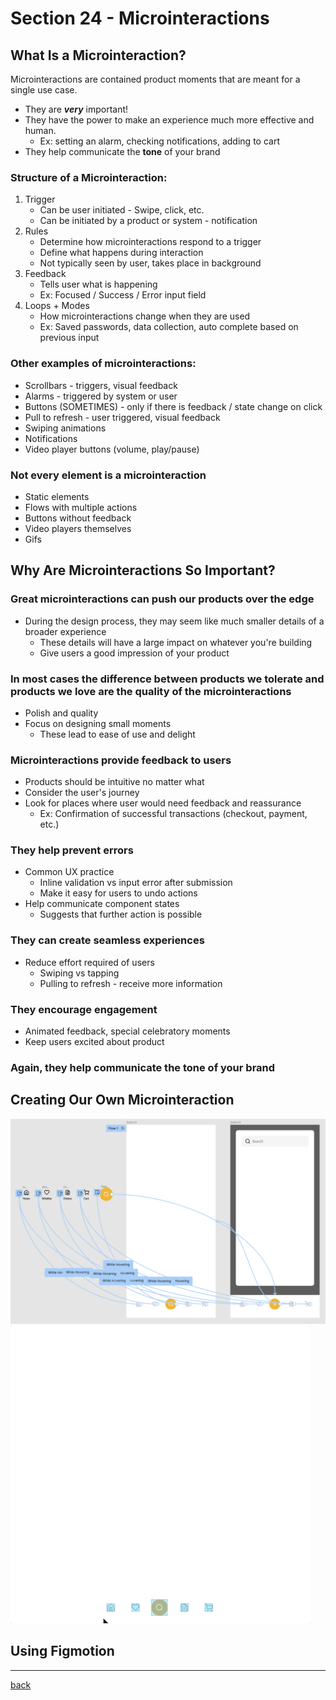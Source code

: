 # Section 24 - Microinteractions

## What Is a Microinteraction?

Microinteractions are contained product moments that are meant for a single use case.

- They are ***very*** important!
- They have the power to make an experience much more effective and human.
  - Ex: setting an alarm, checking notifications, adding to cart
- They help communicate the **tone** of your brand

### Structure of a Microinteraction:

1. Trigger
    - Can be user initiated - Swipe, click, etc.
    - Can be initiated by a product or system - notification
2. Rules
    - Determine how microinteractions respond to a trigger
    - Define what happens during interaction
    - Not typically seen by user, takes place in background
3. Feedback
    - Tells user what is happening
    - Ex: Focused / Success / Error input field
4. Loops + Modes
    - How microinteractions change when they are used
    - Ex: Saved passwords, data collection, auto complete based on previous input

### Other examples of microinteractions:

- Scrollbars - triggers, visual feedback
- Alarms - triggered by system or user
- Buttons (SOMETIMES) - only if there is feedback / state change on click
- Pull to refresh - user triggered, visual feedback
- Swiping animations
- Notifications
- Video player buttons (volume, play/pause)

### Not every element is a microinteraction

- Static elements
- Flows with multiple actions
- Buttons without feedback
- Video players themselves
- Gifs

## Why Are Microinteractions So Important?

### Great microinteractions can push our products over the edge

- During the design process, they may seem like much smaller details of a broader experience
  - These details will have a large impact on whatever you're building
  - Give users a good impression of your product

### In most cases the difference between products we tolerate and products we love are the quality of the microinteractions

- Polish and quality
- Focus on designing small moments
  - These lead to ease of use and delight

### Microinteractions **provide feedback** to users

- Products should be intuitive no matter what
- Consider the user's journey
- Look for places where user would need feedback and reassurance
  - Ex: Confirmation of successful transactions (checkout, payment, etc.)

### They help **prevent errors**

- Common UX practice
  - Inline validation vs input error after submission
  - Make it easy for users to undo actions
- Help communicate component states
  - Suggests that further action is possible

### They can create **seamless experiences**

- Reduce effort required of users
  - Swiping vs tapping
  - Pulling to refresh - receive more information

### They encourage engagement

- Animated feedback, special celebratory moments
- Keep users excited about product

### Again, they help communicate the tone of your brand

## Creating Our Own Microinteraction

<img src="../img/microinteraction1.png" width="600px" alt="Microinteraction">

<img src="../img/microinteraction1.gif" alt="Microinteraction gif">

## Using Figmotion

- - -

[back](../README.md)
